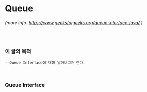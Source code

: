 # Queue
###### (more info: https://www.geeksforgeeks.org/queue-interface-java/ )
<br/>

### 이 글의 목적
    - Queue Interface에 대해 알아보고자 한다.
<br/>

### Queue Interface
